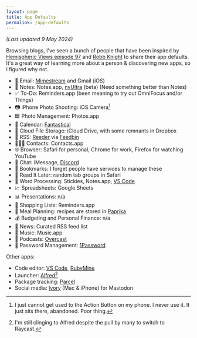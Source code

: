 ```yaml
---
layout: page
title: App Defaults
permalink: /app-defaults
---
```


_(Last updated 9 May 2024)_

Browsing blogs, I've seen a bunch of people that have been inspired by [Hemispheric Views episode 97](https://listen.hemisphericviews.com/097) and [Robb Knight](https://defaults.rknight.me/) to share their app defaults. It's a great way of learning more about a person & discovering new apps, so I figured why not.

- 📨 Email: [Mimestream](http://mimestream.com) and Gmail (iOS)
- 📝 Notes: Notes.app, [nvUltra](https://nvultra.com) (beta) (Need something better than Notes)
- ✅ To-Do: Reminders.app (been meaning to try out OmniFocus and/or Things)
- 📷 iPhone Photo Shooting: iOS Camera[^1]
- 🟦 Photo Management: Photos.app
- 📆 Calendar: [Fantastical](https://flexibits.com/fantastical)
- 📁 Cloud File Storage: iCloud Drive, with some remnants in Dropbox
- 📖 RSS: [Reeder](https://reederapp.com) via [Feedbin](http://feedbin.com)
- 🙍🏻‍♂️ Contacts: Contacts.app
- 🌐 Browser: Safari for personal, Chrome for work, Firefox for watching YouTube
- 💬 Chat: iMessage, [Discord](https://discord.gg)
- 🔖 Bookmarks: I forget people have services to manage these
- 📑 Read It Later: random tab groups in Safari
- 📜 Word Processing: Stickies, Notes.app, [VS Code](https://code.visualstudio.com)
- 📈 Spreadsheets: Google Sheets
- 📊 Presentations: n/a
- 🛒 Shopping Lists: Reminders.app
- 🍴 Meal Planning: recipes are stored in [Paprika](http://paprikaapp.com)
- 💰 Budgeting and Personal Finance: n/a
- 📰 News: Curated RSS feed list
- 🎵 Music: Music.app
- 🎤 Podcasts: [Overcast](https://overcast.fm)
- 🔐 Password Management: [1Password](https://1password.com)

Other apps:

- Code editor: [VS Code](https://code.visualstudio.com), [RubyMine](https://www.jetbrains.com/ruby/)
- Launcher: [Alfred](http://alfred.app)[^2]
- Package tracking: [Parcel](https://parcelapp.net)
- Social media: [Ivory](https://tapbots.com/ivory/) (Mac & iPhone) for Mastodon

[^1]: I just cannot get used to the Action Button on my phone. I never use it. It just sits there, abandoned. Poor thing.
[^2]: I'm still clinging to Alfred despite the pull by many to switch to Raycast.